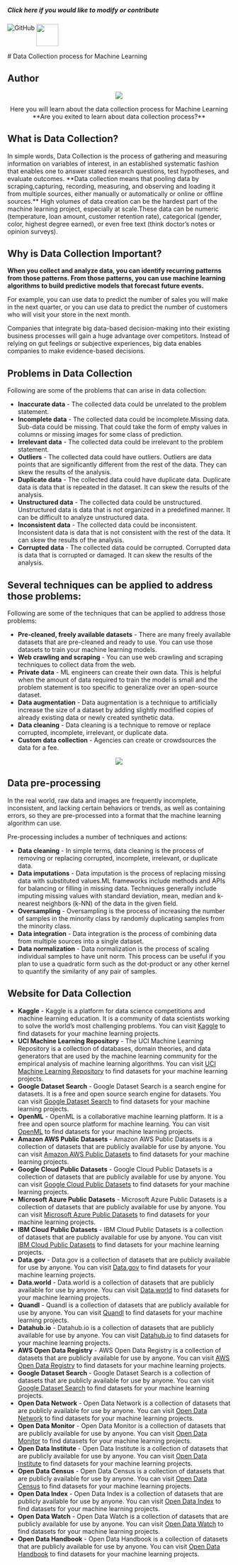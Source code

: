 <Callout type="info" emoji="💡">
  <div >
    <h5 className="text-left h-10 text-gray-400 font-extrabold md:text-1xl mt-0 mb-0" > Click here if you would like to modify or contribute </h5>
    <a href="https://github.com/Subham-Maity/machine-learning-tutorial" target="_blank">
      <img align="left"
           alt="GitHub"
           src="https://img.shields.io/badge/github-%23121011.svg?style=for-the-badge&logo=github&logoColor=white"
      />
      <p align="left">
        <img src="https://media1.giphy.com/media/2HCaWITqHdJmmEA2b7/giphy.webp?cid=ecf05e47oblnld6xqs4q4svq3w8lnpcltavzi667j872uwq7&rid=giphy.webp&ct=s"  width="50"/>
      </p>
    </a>
  </div>
</Callout>
# Data Collection process for Machine Learning

<div style={{ border:"solid #888", position: "relative" ,opacity: 1 ,borderRadius: "20px" ,overflow: "hidden" }  }>
  <div align="center">
    <div style={{ border: '1px solid #888', padding: '0rem 1rem', textAlign: 'center' }}>
      <h2 align="left">Author</h2>
      <p align="center">
        <img style={{ border:"solid #888", position: "relative" ,opacity: 1 ,borderRadius: "20px" ,overflow: "hidden" }  } src="https://user-images.githubusercontent.com/97989643/201461666-b524d533-98f2-4fac-9511-466fa4bd6c95.gif"/>
      </p>
        Here you will learn about the data collection process for Machine Learning
      <h7 align="center">
        **Are you exited to learn about data collection process?**
      </h7>
    </div>
  </div></div>

## What is Data Collection?
<Callout type="info" emoji="💡">
  In simple words, Data Collection is the process of gathering and measuring information on variables of interest, in an established systematic fashion that enables one to answer stated research questions, test hypotheses, and evaluate outcomes.
</Callout>
**Data collection means that pooling data by scraping,capturing, recording, measuring, and observing and loading it from multiple sources, either manually or automatically or online or offline sources.**
High volumes of data creation can be the hardest part of the machine learning project, especially at scale.These data can be numeric (temperature, loan amount, customer retention rate), categorical (gender, color, highest degree earned), or even free text (think doctor’s notes or opinion surveys).

## Why is Data Collection Important?

**When you collect and analyze data, you can identify recurring patterns from those patterns. From those patterns, you can use machine learning algorithms to build predictive models that forecast future events.**

For example, you can use data to predict the number of sales you will make in the next quarter, or you can use data to predict the number of customers who will visit your store in the next month.

Companies that integrate big data-based decision-making into their existing business processes will gain a huge advantage over competitors. Instead of relying on gut feelings or subjective experiences, big data enables companies to make evidence-based decisions.


## Problems in Data Collection
Following are some of the problems that can arise in data collection:

- **Inaccurate data** - The collected data could be unrelated to the problem statement.
- **Incomplete data** - The collected data could be incomplete.Missing data. Sub-data could be missing. That could take the form of empty values in columns or missing images for some class of prediction.
- **Irrelevant data** - The collected data could be irrelevant to the problem statement.
- **Outliers** - The collected data could have outliers. Outliers are data points that are significantly different from the rest of the data. They can skew the results of the analysis.
- **Duplicate data** - The collected data could have duplicate data. Duplicate data is data that is repeated in the dataset. It can skew the results of the analysis.
- **Unstructured data** - The collected data could be unstructured. Unstructured data is data that is not organized in a predefined manner. It can be difficult to analyze unstructured data.
- **Inconsistent data** - The collected data could be inconsistent. Inconsistent data is data that is not consistent with the rest of the data. It can skew the results of the analysis.
- **Corrupted data** - The collected data could be corrupted. Corrupted data is data that is corrupted or damaged. It can skew the results of the analysis.


## Several techniques can be applied to address those problems:
Following are some of the techniques that can be applied to address those problems:

- **Pre-cleaned, freely available datasets** - There are many freely available datasets that are pre-cleaned and ready to use. You can use those datasets to train your machine learning models.
- **Web crawling and scraping** - You can use web crawling and scraping techniques to collect data from the web.
- **Private data** - ML engineers can create their own data. This is helpful when the amount of data required to train the model is small and the problem statement is too specific to generalize over an open-source dataset.
- **Data augmentation** - Data augmentation is a technique to artificially increase the size of a dataset by adding slightly modified copies of already existing data or newly created synthetic data.
- **Data cleaning** - Data cleaning is a technique to remove or replace corrupted, incomplete, irrelevant, or duplicate data.
- **Custom data collection** - Agencies can create or crowdsources the data for a fee.

<div style={{ border:"solid #888", position: "relative" ,opacity: 1 ,borderRadius: "20px" ,overflow: "hidden" ,margin: "10px" }  } className="flex justify-between">
    <p align="center">
      <img  src="https://user-images.githubusercontent.com/97989643/201467710-2de05e63-8579-4c14-a1b6-b5761bc673bb.png" />
    </p>

</div>


## Data pre-processing

In the real world, raw data and images are frequently incomplete, inconsistent, and lacking certain behaviors or trends, as well as containing errors, so they are pre-processed into a format that the machine learning algorithm can use.

Pre-processing includes a number of techniques and actions:

- **Data cleaning** - In simple terms, data cleaning is the process of removing or replacing corrupted, incomplete, irrelevant, or duplicate data.
- **Data imputations** - Data imputation is the process of replacing missing data with substituted values.ML frameworks include methods and APIs for balancing or filling in missing data. Techniques generally include imputing missing values with standard deviation, mean, median and k-nearest neighbors (k-NN) of the data in the given field.
- **Oversampling** - Oversampling is the process of increasing the number of samples in the minority class by randomly duplicating samples from the minority class.
- **Data integration** - Data integration is the process of combining data from multiple sources into a single dataset.
- **Data normalization** - Data normalization is the process of scaling individual samples to have unit norm. This process can be useful if you plan to use a quadratic form such as the dot-product or any other kernel to quantify the similarity of any pair of samples.


## Website for Data Collection

- **Kaggle** - Kaggle is a platform for data science competitions and machine learning education. It is a community of data scientists working to solve the world’s most challenging problems. You can visit [Kaggle](https://www.kaggle.com/) to find datasets for your machine learning projects.
- **UCI Machine Learning Repository** - The UCI Machine Learning Repository is a collection of databases, domain theories, and data generators that are used by the machine learning community for the empirical analysis of machine learning algorithms. You can visit [UCI Machine Learning Repository](https://archive.ics.uci.edu/ml/index.php) to find datasets for your machine learning projects.
- **Google Dataset Search** - Google Dataset Search is a search engine for datasets. It is a free and open source search engine for datasets. You can visit [Google Dataset Search](https://datasetsearch.research.google.com/) to find datasets for your machine learning projects.
- **OpenML** - OpenML is a collaborative machine learning platform. It is a free and open source platform for machine learning. You can visit [OpenML](https://www.openml.org/) to find datasets for your machine learning projects.
- **Amazon AWS Public Datasets** - Amazon AWS Public Datasets is a collection of datasets that are publicly available for use by anyone. You can visit [Amazon AWS Public Datasets](https://registry.opendata.aws/) to find datasets for your machine learning projects.
- **Google Cloud Public Datasets** - Google Cloud Public Datasets is a collection of datasets that are publicly available for use by anyone. You can visit [Google Cloud Public Datasets](https://cloud.google.com/public-datasets/) to find datasets for your machine learning projects.
- **Microsoft Azure Public Datasets** - Microsoft Azure Public Datasets is a collection of datasets that are publicly available for use by anyone. You can visit [Microsoft Azure Public Datasets](https://azure.microsoft.com/en-us/services/open-datasets/) to find datasets for your machine learning projects.
- **IBM Cloud Public Datasets** - IBM Cloud Public Datasets is a collection of datasets that are publicly available for use by anyone. You can visit [IBM Cloud Public Datasets](https://www.ibm.com/cloud/data-catalog) to find datasets for your machine learning projects.
- **Data.gov** - Data.gov is a collection of datasets that are publicly available for use by anyone. You can visit [Data.gov](https://www.data.gov/) to find datasets for your machine learning projects.
- **Data.world** - Data.world is a collection of datasets that are publicly available for use by anyone. You can visit [Data.world](https://data.world/) to find datasets for your machine learning projects.
- **Quandl** - Quandl is a collection of datasets that are publicly available for use by anyone. You can visit [Quandl](https://www.quandl.com/) to find datasets for your machine learning projects.
- **Datahub.io** - Datahub.io is a collection of datasets that are publicly available for use by anyone. You can visit [Datahub.io](https://datahub.io/) to find datasets for your machine learning projects.
- **AWS Open Data Registry** - AWS Open Data Registry is a collection of datasets that are publicly available for use by anyone. You can visit [AWS Open Data Registry](https://registry.opendata.aws/) to find datasets for your machine learning projects.
- **Google Dataset Search** - Google Dataset Search is a collection of datasets that are publicly available for use by anyone. You can visit [Google Dataset Search](https://datasetsearch.research.google.com/) to find datasets for your machine learning projects.
- **Open Data Network** - Open Data Network is a collection of datasets that are publicly available for use by anyone. You can visit [Open Data Network](https://www.opendatanetwork.com/) to find datasets for your machine learning projects.
- **Open Data Monitor** - Open Data Monitor is a collection of datasets that are publicly available for use by anyone. You can visit [Open Data Monitor](https://opendatamonitor.eu/frontend/web/index.php?r=site%2Findex) to find datasets for your machine learning projects.
- **Open Data Institute** - Open Data Institute is a collection of datasets that are publicly available for use by anyone. You can visit [Open Data Institute](https://theodi.org/) to find datasets for your machine learning projects.
- **Open Data Census** - Open Data Census is a collection of datasets that are publicly available for use by anyone. You can visit [Open Data Census](https://opendatacensus.okfn.org/) to find datasets for your machine learning projects.
- **Open Data Index** - Open Data Index is a collection of datasets that are publicly available for use by anyone. You can visit [Open Data Index](https://index.okfn.org/) to find datasets for your machine learning projects.
- **Open Data Watch** - Open Data Watch is a collection of datasets that are publicly available for use by anyone. You can visit [Open Data Watch](https://opendatawatch.com/) to find datasets for your machine learning projects.
- **Open Data Handbook** - Open Data Handbook is a collection of datasets that are publicly available for use by anyone. You can visit [Open Data Handbook](https://opendatahandbook.org/) to find datasets for your machine learning projects.
